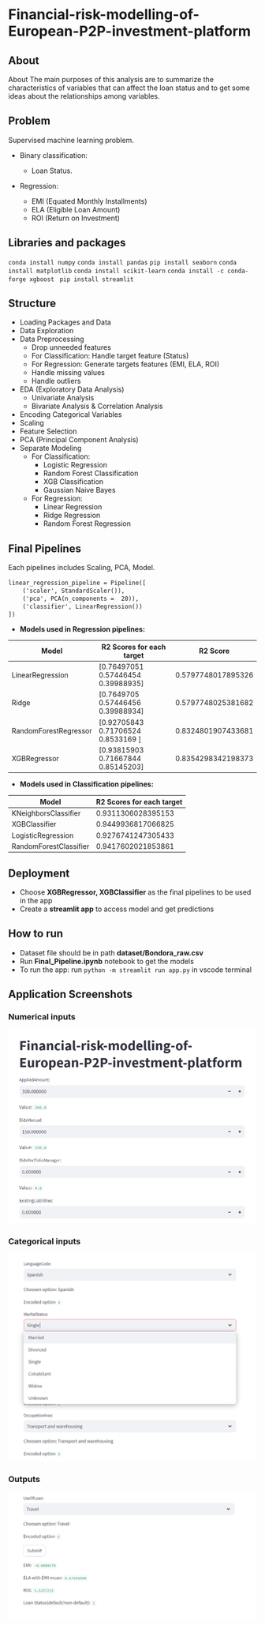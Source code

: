 # Financial-risk-modelling-of-European-P2P-investment-platform

## About
About The main purposes of this analysis are to summarize the characteristics of variables that can affect the loan status and to get some ideas about the relationships among variables.

## Problem
Supervised machine learning problem.

- Binary classification: 
  - Loan Status.
  
- Regression: 
  - EMI (Equated Monthly Installments)
  - ELA (Eligible Loan Amount)
  - ROI (Return on Investment)

## Libraries and packages
`conda install numpy` `conda install pandas` `pip install seaborn` 
`conda install matplotlib` `conda install scikit-learn` 
`conda install -c conda-forge xgboost` ` pip install streamlit`

## Structure 
- Loading Packages and Data
- Data Exploration
- Data Preprocessing
  - Drop unneeded features
  - For Classification: Handle target feature (Status)
  - For Regression: Generate targets features (EMI, ELA, ROI)
  - Handle missing values
  - Handle outliers
- EDA (Exploratory Data Analysis)
  - Univariate Analysis
  - Bivariate Analysis & Correlation Analysis
- Encoding Categorical Variables
- Scaling
- Feature Selection
- PCA (Principal Component Analysis)
- Separate Modeling 
  - For Classification:
    - Logistic Regression
    - Random Forest Classification
    - XGB Classification
    - Gaussian Naive Bayes 
  - For Regression:
    - Linear Regression
    - Ridge Regression
    - Random Forest Regression
## Final Pipelines
Each pipelines includes Scaling, PCA, Model.

```
linear_regression_pipeline = Pipeline([
    ('scaler', StandardScaler()),
    ('pca', PCA(n_components =  20)),
    ('classifier', LinearRegression())
])
```

- **Models used in Regression pipelines:**

| Model | R2 Scores for each target | R2 Score |
| ------| --------------------------| ---------|
| LinearRegression| [0.76497051 0.57446454 0.39988935]| 0.5797748017895326|
|Ridge| [0.7649705  0.57446456 0.39988934]| 0.5797748025381682|
|RandomForestRegressor| [0.92705843 0.71706524 0.8533169 ]| 0.8324801907433681|
|XGBRegressor| [0.93815903 0.71667844 0.85145203]| 0.8354298342198373|

- **Models used in Classification pipelines:**

| Model | R2 Scores for each target |
| ------| --------------------------|
| KNeighborsClassifier| 0.9311306028395153|
|XGBClassifier| 0.9449936817066825|
|LogisticRegression| 0.9276741247305433|
|RandomForestClassifier| 0.9417602021853861|

## Deployment

- Choose **XGBRegressor, XGBClassifier** as the final pipelines to be used in the app 
- Create a **streamlit app** to access model and get predictions

## How to run
- Dataset file should be in path **dataset/Bondora_raw.csv**
- Run **Final_Pipeline.ipynb** notebook to get the models
- To run the app: run `python -m streamlit run app.py` in vscode terminal 

## Application Screenshots

### Numerical inputs
<img src="screenshots/image.png" alt="drawing"/>

### Categorical inputs
<img src="screenshots/image-1.png" alt="drawing"/>

### Outputs
<img src="screenshots/image-2.png" alt="drawing"/>
<!-- ![Alt text](image.png)
![Alt text](image-1.png)
![Alt text](image-2.png) -->